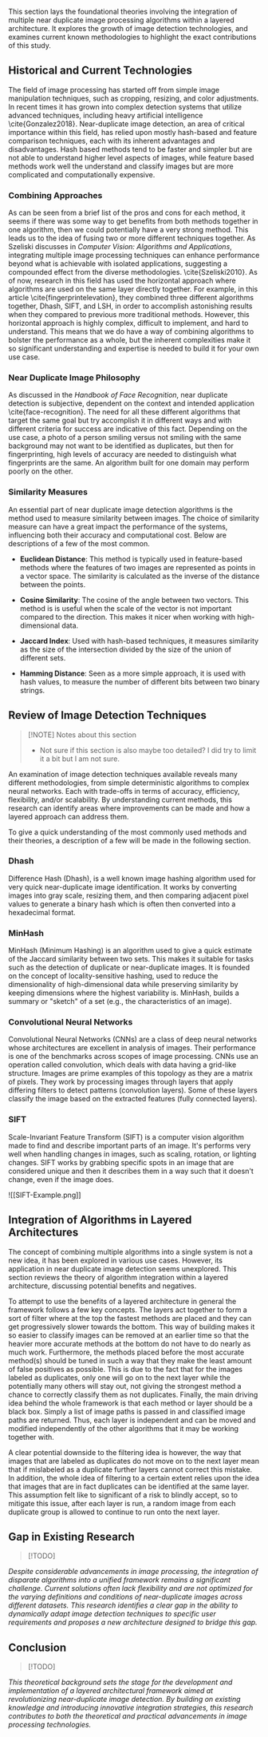 This section lays the foundational theories involving the integration of multiple near duplicate image processing algorithms within a layered architecture. It explores the growth of image detection technologies, and examines current known methodologies to highlight the exact contributions of this study.

## Historical and Current Technologies

The field of image processing has started off from simple image manipulation techniques, such as cropping, resizing, and color adjustments. In recent times it has grown into complex detection systems that utilize advanced techniques, including heavy artificial intelligence \cite{Gonzalez2018}. Near-duplicate image detection, an area of critical importance within this field, has relied upon mostly hash-based and feature comparison techniques, each with its inherent advantages and disadvantages. Hash based methods tend to be faster and simpler but are not able to understand higher level aspects of images, while feature based methods work well the understand and classify images but are more complicated and computationally expensive.

### Combining Approaches
As can be seen from a brief list of the pros and cons for each method, it seems if there was some way to get benefits from both methods together in one algorithm, then we could potentially have a very strong method. This leads us to the idea of fusing two or more different techniques together. As Szeliski discusses in *Computer Vision: Algorithms and Applications*, integrating multiple image processing techniques can enhance performance beyond what is achievable with isolated applications, suggesting a compounded effect from the diverse methodologies. \cite{Szeliski2010}. As of now, research in this field has used the horizontal approach where algorithms are used on the same layer directly together. For example, in this article \cite{fingerprintelevation}, they combined three different algorithms together, Dhash, SIFT, and LSH, in order to accomplish astonishing results when they compared to previous more traditional methods. However, this horizontal approach is highly complex, difficult to implement, and hard to understand. This means that we do have a way of combining algorithms to bolster the performance as a whole, but the inherent complexities make it so significant understanding and expertise is needed to build it for your own use case. 

### Near Duplicate Image Philosophy
As discussed in the *Handbook of Face Recognition*, near duplicate detection is subjective, dependent on the context and intended application \cite{face-recognition}. The need for all these different algorithms that target the same goal but try accomplish it in different ways and with different criteria for success are indicative of this fact. Depending on the use case, a photo of a person smiling versus not smiling with the same background may not want to be identified as duplicates, but then for fingerprinting, high levels of accuracy are needed to distinguish what fingerprints are the same. An algorithm built for one domain may perform poorly on the other.

### Similarity Measures
An essential part of near duplicate image detection algorithms is the method used to measure similarity between images. The choice of similarity measure can have a great impact the performance of the systems, influencing both their accuracy and computational cost. Below are descriptions of a few of the most common.

- **Euclidean Distance**: This method is typically used in feature-based methods where the features of two images are represented as points in a vector space. The similarity is calculated as the inverse of the distance between the points.

- **Cosine Similarity**: The cosine of the angle between two vectors. This method is is useful when the scale of the vector is not important compared to the direction. This makes it nicer when working with high-dimensional data.

- **Jaccard Index**: Used with hash-based techniques, it measures similarity as the size of the intersection divided by the size of the union of different sets.

- **Hamming Distance**: Seen as a more simple approach, it is used with hash values, to measure the number of different bits between two binary strings.

## Review of Image Detection Techniques

> [!NOTE] Notes about this section
> -  Not sure if this section is also maybe too detailed? I did try to limit it a bit but I am not sure.

An examination of image detection techniques available reveals many different methodologies, from simple deterministic algorithms to complex neural networks. Each with trade-offs in terms of accuracy, efficiency, flexibility, and/or scalability. By understanding current methods, this research can identify areas where improvements can be made and how a layered approach can address them.

To give a quick understanding of the most commonly used methods and their theories, a description of a few will be made in the following section.

### Dhash
Difference Hash (Dhash), is a well known image hashing algorithm used for very quick near-duplicate image identification. It works by converting images into gray scale, resizing them, and then comparing adjacent pixel values to generate a binary hash which is often then converted into a hexadecimal  format.

### MinHash
MinHash (Minimum Hashing) is an algorithm used to give a quick estimate of the Jaccard similarity between two sets. This makes it suitable for tasks such as the detection of duplicate or near-duplicate images. It is founded on the concept of locality-sensitive hashing, used to reduce the dimensionality of high-dimensional data while preserving similarity by keeping dimensions where the highest variability is. MinHash, builds a summary or "sketch" of a set (e.g., the characteristics of an image).

### Convolutional Neural Networks
Convolutional Neural Networks (CNNs) are a class of deep neural networks whose architectures are excellent in analysis of images. Their performance is one of the benchmarks across scopes of image processing. CNNs use an operation called convolution, which deals with data having a grid-like structure. Images are prime examples of this topology as they are a matrix of pixels. They work by processing images through layers that apply differing filters to detect patterns (convolution layers). Some of these layers classify the image based on the extracted features (fully connected layers).

### SIFT
Scale-Invariant Feature Transform (SIFT) is a computer vision algorithm made to find and describe important parts of an image. It's performs very well when handling changes in images, such as scaling, rotation, or lighting changes. SIFT works by grabbing specific spots in an image that are considered unique and then it describes them in a way such that it doesn't change, even if the image does.

![[SIFT-Example.png]]

## Integration of Algorithms in Layered Architectures

The concept of combining multiple algorithms into a single system is not a new idea, it has been explored in various use cases. However, its application in near duplicate image detection seems unexplored. This section reviews the theory of algorithm integration within a layered architecture, discussing potential benefits and negatives.

To attempt to use the benefits of a layered architecture in general the framework follows a few key concepts. The layers act together to form a sort of filter where at the top the fastest methods are placed and they can get progressively slower towards the bottom. This way of building makes it so easier to classify images can be removed at an earlier time so that the heavier more accurate methods at the bottom do not have to do nearly as much work. Furthermore, the methods placed before the most accurate method(s) should be tuned in such a way that they make the least amount of false positives as possible. This is due to the fact that for the images labeled as duplicates, only one will go on to the next layer while the potentially many others will stay out, not giving the strongest method a chance to  correctly classify them as not duplicates. Finally, the main driving idea behind the whole framework is that each method or layer should be a black box. Simply a list of image paths is passed in and classified image paths are returned. Thus, each layer is independent and can be moved and modified independently of the other algorithms that it may be working together with.

A clear potential downside to the filtering idea is however, the way that images that are labeled as duplicates do not move on to the next layer mean that if mislabeled as a duplicate further layers cannot correct this mistake. In addition, the whole idea of filtering to a certain extent relies upon the idea that images that are in fact duplicates can be identified at the same layer. This assumption felt like to significant of a risk to blindly accept, so to mitigate this issue, after each layer is run, a random image from each duplicate group is allowed to continue to run onto the next layer.
## Gap in Existing Research

> [!TODO] 

*Despite considerable advancements in image processing, the integration of disparate algorithms into a unified framework remains a significant challenge. Current solutions often lack flexibility and are not optimized for the varying definitions and conditions of near-duplicate images across different datasets. This research identifies a clear gap in the ability to dynamically adapt image detection techniques to specific user requirements and proposes a new architecture designed to bridge this gap.*

## Conclusion

> [!TODO] 

*This theoretical background sets the stage for the development and implementation of a layered architectural framework aimed at revolutionizing near-duplicate image detection. By building on existing knowledge and introducing innovative integration strategies, this research contributes to both the theoretical and practical advancements in image processing technologies.*

